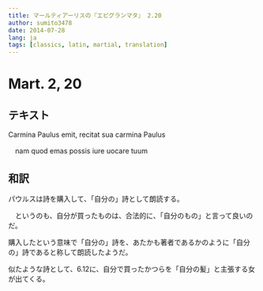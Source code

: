 ```yaml
---
title: マールティアーリスの『エピグランマタ』 2.20
author: sumito3478
date: 2014-07-28
lang: ja
tags: [classics, latin, martial, translation]
---
```


# Mart. 2, 20

## テキスト

<div class="text" lang="la">

Carmina Paulus emit, recitat sua carmina Paulus

　nam quod emas possis iure uocare tuum

</div>

## 和訳

<div class="translation">

パウルスは詩を購入して、「自分の」詩として朗読する。

　というのも、自分が買ったものは、合法的に、「自分のもの」と言って良いのだ。

</div>

購入したという意味で「自分の」詩を、あたかも著者であるかのように「自分の」詩であると称して朗読したようだ。

似たような詩として、6.12に、自分で買ったかつらを「自分の髪」と主張する女が出てくる。

